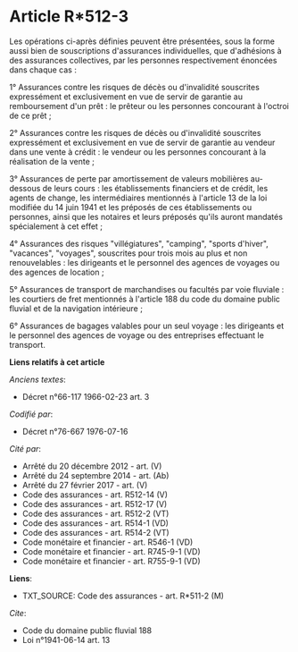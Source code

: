 # Article R*512-3

Les opérations ci-après définies peuvent être présentées, sous la forme aussi bien de souscriptions d'assurances
individuelles, que d'adhésions à des assurances collectives, par les personnes respectivement énoncées dans chaque cas :

1° Assurances contre les risques de décès ou d'invalidité souscrites expressément et exclusivement en vue de servir de
garantie au remboursement d'un prêt : le prêteur ou les personnes concourant à l'octroi de ce prêt ;

2° Assurances contre les risques de décès ou d'invalidité souscrites expressément et exclusivement en vue de servir de
garantie au vendeur dans une vente à crédit : le vendeur ou les personnes concourant à la réalisation de la vente ;

3° Assurances de perte par amortissement de valeurs mobilières au-dessous de leurs cours : les établissements financiers et
de crédit, les agents de change, les intermédiaires mentionnés à l'article 13 de la loi modifiée du 14 juin 1941 et les
préposés de ces établissements ou personnes, ainsi que les notaires et leurs préposés qu'ils auront mandatés spécialement à
cet effet ;

4° Assurances des risques "villégiatures", "camping", "sports d'hiver", "vacances", "voyages", souscrites pour trois mois au
plus et non renouvelables : les dirigeants et le personnel des agences de voyages ou des agences de location ;

5° Assurances de transport de marchandises ou facultés par voie fluviale : les courtiers de fret mentionnés à l'article 188
du code du domaine public fluvial et de la navigation intérieure ;

6° Assurances de bagages valables pour un seul voyage : les dirigeants et le personnel des agences de voyage ou des
entreprises effectuant le transport.

**Liens relatifs à cet article**

_Anciens textes_:

  - Décret n°66-117 1966-02-23 art. 3

_Codifié par_:

  - Décret n°76-667 1976-07-16

_Cité par_:

  - Arrêté du 20 décembre 2012 - art. (V)
  - Arrêté du 24 septembre 2014 - art. (Ab)
  - Arrêté du 27 février 2017 - art. (V)
  - Code des assurances - art. R512-14 (V)
  - Code des assurances - art. R512-17 (V)
  - Code des assurances - art. R512-2 (VT)
  - Code des assurances - art. R514-1 (VD)
  - Code des assurances - art. R514-2 (VT)
  - Code monétaire et financier - art. R546-1 (VD)
  - Code monétaire et financier - art. R745-9-1 (VD)
  - Code monétaire et financier - art. R755-9-1 (VD)

**Liens**:

  - TXT_SOURCE: Code des assurances - art. R*511-2 (M)

_Cite_:

  - Code du domaine public fluvial 188
  - Loi n°1941-06-14 art. 13
